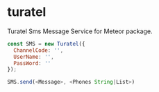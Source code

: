 # turatel
Turatel Sms Message Service for Meteor package.

``` javascript
const SMS = new Turatel({
  ChannelCode: '',
  UserName: '',
  PassWord: ''
});

SMS.send(<Message>, <Phones String|List>)
```
